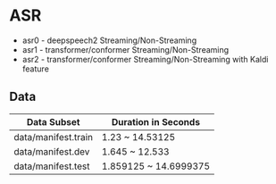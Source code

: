 # ASR

* asr0 - deepspeech2 Streaming/Non-Streaming
* asr1 - transformer/conformer Streaming/Non-Streaming
* asr2 - transformer/conformer Streaming/Non-Streaming with Kaldi feature


## Data

| Data Subset         | Duration in Seconds   |
| ------------------- | --------------------- |
| data/manifest.train | 1.23 ~ 14.53125       |
| data/manifest.dev   | 1.645 ~ 12.533        |
| data/manifest.test  | 1.859125 ~ 14.6999375 |
